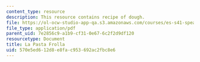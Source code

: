 ```yaml
---
content_type: resource
description: This resource contains recipe of dough.
file: https://ol-ocw-studio-app-qa.s3.amazonaws.com/courses/es-s41-speak-italian-with-your-mouth-full-spring-2012/570e5ed612d8e8fac953692ac2fbc8e6_MITES_S41S12_dough_recipe.pdf
file_type: application/pdf
parent_uid: 7e2856c9-a1b9-cf31-0e67-6c2f2d9df120
resourcetype: Document
title: La Pasta Frolla
uid: 570e5ed6-12d8-e8fa-c953-692ac2fbc8e6
---
```

